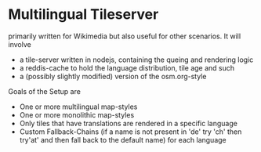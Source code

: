 # Multilingual Tileserver
primarily written for Wikimedia but also useful for other scenarios. It will involve
 - a tile-server written in nodejs, containing the queing and rendering logic
 - a reddis-cache to hold the language distribution, tile age and such
 - a (possibly slightly modified) version of the osm.org-style

Goals of the Setup are
 - One or more multilingual map-styles
 - One or more monolithic map-styles
 - Only tiles that have translations are rendered in a specific language
 - Custom Fallback-Chains (if a name is not present in 'de' try 'ch' then try'at' and then fall back to the default name) for each language

